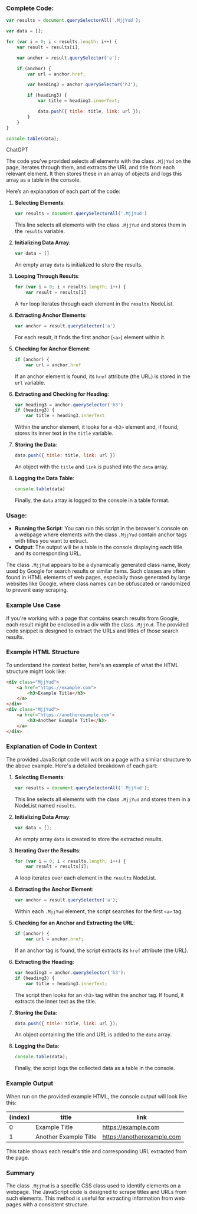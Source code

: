 ### Complete Code:
```javascript
var results = document.querySelectorAll('.MjjYud');

var data = [];

for (var i = 0; i < results.length; i++) {
    var result = results[i];

    var anchor = result.querySelector('a');

    if (anchor) {
        var url = anchor.href;

        var heading3 = anchor.querySelector('h3');

        if (heading3) {
            var title = heading3.innerText;

            data.push({ title: title, link: url });
        }
    }
}

console.table(data);
```

ChatGPT

The code you've provided selects all elements with the class `.MjjYud` on the page, iterates through them, and extracts the URL and title from each relevant element. It then stores these in an array of objects and logs this array as a table in the console.

Here’s an explanation of each part of the code:

1. **Selecting Elements**: 
   ```javascript
   var results = document.querySelectorAll('.MjjYud')
   ```
   This line selects all elements with the class `.MjjYud` and stores them in the `results` variable.

2. **Initializing Data Array**: 
   ```javascript
   var data = []
   ```
   An empty array `data` is initialized to store the results.

3. **Looping Through Results**: 
   ```javascript
   for (var i = 0; i < results.length; i++) {
       var result = results[i]
   ```
   A `for` loop iterates through each element in the `results` NodeList.

4. **Extracting Anchor Elements**: 
   ```javascript
   var anchor = result.querySelector('a')
   ```
   For each result, it finds the first anchor (`<a>`) element within it.

5. **Checking for Anchor Element**: 
   ```javascript
   if (anchor) {
       var url = anchor.href
   ```
   If an anchor element is found, its `href` attribute (the URL) is stored in the `url` variable.

6. **Extracting and Checking for Heading**: 
   ```javascript
   var heading3 = anchor.querySelector('h3')
   if (heading3) {
       var title = heading3.innerText
   ```
   Within the anchor element, it looks for a `<h3>` element and, if found, stores its inner text in the `title` variable.

7. **Storing the Data**: 
   ```javascript
   data.push({ title: title, link: url })
   ```
   An object with the `title` and `link` is pushed into the `data` array.

8. **Logging the Data Table**: 
   ```javascript
   console.table(data)
   ```
   Finally, the `data` array is logged to the console in a table format.


### Usage:
- **Running the Script**: You can run this script in the browser's console on a webpage where elements with the class `.MjjYud` contain anchor tags with titles you want to extract.
- **Output**: The output will be a table in the console displaying each title and its corresponding URL.

The class `.MjjYud` appears to be a dynamically generated class name, likely used by Google for search results or similar items. Such classes are often found in HTML elements of web pages, especially those generated by large websites like Google, where class names can be obfuscated or randomized to prevent easy scraping.

### Example Use Case
If you're working with a page that contains search results from Google, each result might be enclosed in a div with the class `.MjjYud`. The provided code snippet is designed to extract the URLs and titles of those search results.

### Example HTML Structure
To understand the context better, here's an example of what the HTML structure might look like:
```html
<div class="MjjYud">
    <a href="https://example.com">
        <h3>Example Title</h3>
    </a>
</div>
<div class="MjjYud">
    <a href="https://anotherexample.com">
        <h3>Another Example Title</h3>
    </a>
</div>
```

### Explanation of Code in Context
The provided JavaScript code will work on a page with a similar structure to the above example. Here's a detailed breakdown of each part:

1. **Selecting Elements**:
   ```javascript
   var results = document.querySelectorAll('.MjjYud');
   ```
   This line selects all elements with the class `.MjjYud` and stores them in a NodeList named `results`.

2. **Initializing Data Array**:
   ```javascript
   var data = [];
   ```
   An empty array `data` is created to store the extracted results.

3. **Iterating Over the Results**:
   ```javascript
   for (var i = 0; i < results.length; i++) {
       var result = results[i];
   ```
   A loop iterates over each element in the `results` NodeList.

4. **Extracting the Anchor Element**:
   ```javascript
   var anchor = result.querySelector('a');
   ```
   Within each `.MjjYud` element, the script searches for the first `<a>` tag.

5. **Checking for an Anchor and Extracting the URL**:
   ```javascript
   if (anchor) {
       var url = anchor.href;
   ```
   If an anchor tag is found, the script extracts its `href` attribute (the URL).

6. **Extracting the Heading**:
   ```javascript
   var heading3 = anchor.querySelector('h3');
   if (heading3) {
       var title = heading3.innerText;
   ```
   The script then looks for an `<h3>` tag within the anchor tag. If found, it extracts the inner text as the title.

7. **Storing the Data**:
   ```javascript
   data.push({ title: title, link: url });
   ```
   An object containing the title and URL is added to the `data` array.

8. **Logging the Data**:
   ```javascript
   console.table(data);
   ```
   Finally, the script logs the collected data as a table in the console.

### Example Output
When run on the provided example HTML, the console output will look like this:

| (index) | title               | link                         |
|---------|---------------------|------------------------------|
| 0       | Example Title       | https://example.com          |
| 1       | Another Example Title | https://anotherexample.com |

This table shows each result's title and corresponding URL extracted from the page.

### Summary
The class `.MjjYud` is a specific CSS class used to identify elements on a webpage. The JavaScript code is designed to scrape titles and URLs from such elements. This method is useful for extracting information from web pages with a consistent structure.